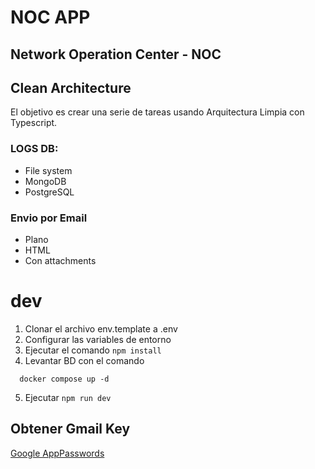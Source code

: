 # NOC APP
## Network Operation Center - NOC

## Clean Architecture

El objetivo es crear una serie de tareas usando Arquitectura Limpia con Typescript.

### LOGS DB:
  - File system
  - MongoDB
  - PostgreSQL

### Envio por Email
  - Plano
  - HTML
  - Con attachments

# dev
1. Clonar el archivo env.template a .env
2. Configurar las variables de entorno
3. Ejecutar el comando ``` npm install ```
4. Levantar BD con el comando
  ```
    docker compose up -d

  ```
5. Ejecutar ``` npm run dev ```


## Obtener Gmail Key
[Google AppPasswords](https://myaccount.google.com/u/0/apppasswords)